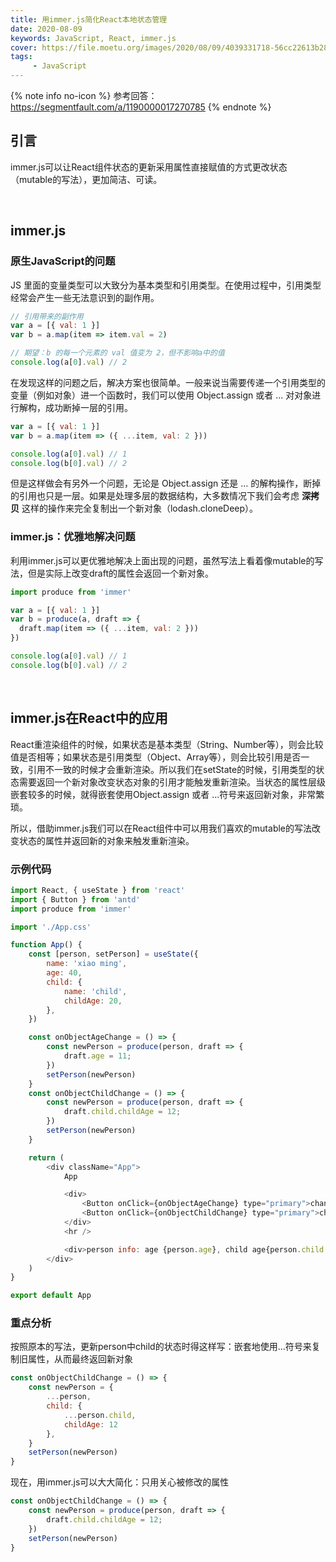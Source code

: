 ```yaml
---
title: 用immer.js简化React本地状态管理
date: 2020-08-09
keywords: JavaScript, React, immer.js
cover: https://file.moetu.org/images/2020/08/09/4039331718-56cc22613b287_articlex76c43b96d0c1f9ab.gif
tags:
     - JavaScript
---
```



{% note info no-icon %}
参考回答：https://segmentfault.com/a/1190000017270785
{% endnote %}

## 引言

immer.js可以让React组件状态的更新采用属性直接赋值的方式更改状态（mutable的写法），更加简洁、可读。

<br/>


## immer.js

### 原生JavaScript的问题

JS 里面的变量类型可以大致分为基本类型和引用类型。在使用过程中，引用类型经常会产生一些无法意识到的副作用。

```JavaScript
// 引用带来的副作用
var a = [{ val: 1 }]
var b = a.map(item => item.val = 2)

// 期望：b 的每一个元素的 val 值变为 2，但不影响a中的值
console.log(a[0].val) // 2
```

在发现这样的问题之后，解决方案也很简单。一般来说当需要传递一个引用类型的变量（例如对象）进一个函数时，我们可以使用 Object.assign 或者 ... 对对象进行解构，成功断掉一层的引用。

```JavaScript
var a = [{ val: 1 }]
var b = a.map(item => ({ ...item, val: 2 }))

console.log(a[0].val) // 1
console.log(b[0].val) // 2
```

但是这样做会有另外一个问题，无论是 Object.assign 还是 ... 的解构操作，断掉的引用也只是一层。如果是处理多层的数据结构，大多数情况下我们会考虑 **深拷贝** 这样的操作来完全复制出一个新对象（lodash.cloneDeep）。


### immer.js：优雅地解决问题

利用immer.js可以更优雅地解决上面出现的问题，虽然写法上看着像mutable的写法，但是实际上改变draft的属性会返回一个新对象。

```JavaScript
import produce from 'immer'

var a = [{ val: 1 }]
var b = produce(a, draft => {
  draft.map(item => ({ ...item, val: 2 }))
})

console.log(a[0].val) // 1
console.log(b[0].val) // 2
```

<br/>


## immer.js在React中的应用

React重渲染组件的时候，如果状态是基本类型（String、Number等），则会比较值是否相等；如果状态是引用类型（Object、Array等），则会比较引用是否一致，引用不一致的时候才会重新渲染。所以我们在setState的时候，引用类型的状态需要返回一个新对象改变状态对象的引用才能触发重新渲染。当状态的属性层级嵌套较多的时候，就得嵌套使用Object.assign 或者 ...符号来返回新对象，非常繁琐。

所以，借助immer.js我们可以在React组件中可以用我们喜欢的mutable的写法改变状态的属性并返回新的对象来触发重新渲染。


### 示例代码

```JavaScript
import React, { useState } from 'react'
import { Button } from 'antd'
import produce from 'immer'

import './App.css'

function App() {
    const [person, setPerson] = useState({
        name: 'xiao ming',
        age: 40,
        child: {
            name: 'child',
            childAge: 20,
        },
    })

    const onObjectAgeChange = () => {
        const newPerson = produce(person, draft => {
            draft.age = 11;
        })
        setPerson(newPerson)
    }
    const onObjectChildChange = () => {
        const newPerson = produce(person, draft => {
            draft.child.childAge = 12;
        })
        setPerson(newPerson)
    }

    return (
        <div className="App">
            App

            <div>
                <Button onClick={onObjectAgeChange} type="primary">change object age</Button>
                <Button onClick={onObjectChildChange} type="primary">change object child</Button>
            </div>
            <hr />

            <div>person info: age {person.age}, child age{person.child.childAge}</div>
        </div>
    )
}

export default App
```

### 重点分析

按照原本的写法，更新person中child的状态时得这样写：嵌套地使用...符号来复制旧属性，从而最终返回新对象

```JavaScript
const onObjectChildChange = () => {
    const newPerson = {
        ...person,
        child: {
            ...person.child,
            childAge: 12
        },
    }
    setPerson(newPerson)
}
```

现在，用immer.js可以大大简化：只用关心被修改的属性

```JavaScript
const onObjectChildChange = () => {
    const newPerson = produce(person, draft => {
        draft.child.childAge = 12;
    })
    setPerson(newPerson)
}
```